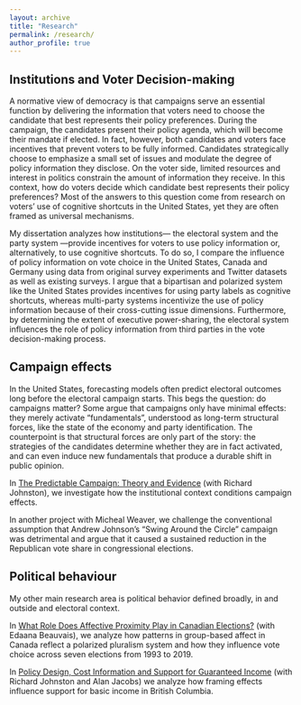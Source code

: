 ```yaml
---
layout: archive
title: "Research"
permalink: /research/
author_profile: true
---
```


## Institutions and Voter Decision-making

A normative view of democracy is that campaigns serve an essential function by delivering the information that voters need to choose the candidate that best represents their policy preferences. During the campaign, the candidates present their policy agenda, which will become their mandate if elected. In fact, however, both candidates and voters face incentives that prevent voters to be fully informed. Candidates strategically choose to emphasize a small set of issues and modulate the degree of policy information they disclose. On the voter side, limited resources and interest in politics constrain the amount of information they receive. In this context, how do voters decide which candidate best represents their policy preferences? Most of the answers to this question come from research on voters’ use of cognitive shortcuts in the United States, yet they are often framed as universal mechanisms.

My dissertation analyzes how institutions— the electoral system and the party system —provide incentives for voters to use policy information or, alternatively, to use cognitive shortcuts. To do so, I compare the influence of policy information on vote choice in the United States, Canada and Germany using data from original survey experiments and Twitter datasets as well as existing surveys. I argue that a bipartisan and polarized system like the United States provides incentives for using party labels as cognitive shortcuts, whereas multi-party systems incentivize the use of policy information because of their cross-cutting issue dimensions. Furthermore, by determining the extent of executive power-sharing, the electoral system influences the role of policy information from third parties in the vote decision-making process. 


## Campaign effects

In the United States, forecasting models often predict electoral outcomes long before the electoral campaign starts. This begs the question: do campaigns matter?  Some argue that campaigns only have minimal effects: they merely activate “fundamentals”, understood as long-term structural forces, like the state of the economy and party identification. The counterpoint is that structural forces are only part of the story: the strategies of the candidates determine whether they are in fact activated, and can even induce new fundamentals that produce a durable shift in public opinion. 

In [The Predictable Campaign: Theory and Evidence](apsa-campaigns-paper-johnston-lachance.pdf) (with Richard Johnston), we investigate how the institutional context conditions campaign effects.

In another project with Micheal Weaver, we challenge the conventional assumption that Andrew Johnson’s “Swing Around the Circle” campaign was detrimental and argue that it caused a sustained reduction in the Republican vote share in congressional elections.



## Political behaviour

My other main research area is political behavior defined broadly, in and outside and electoral context. 

In [What Role Does Affective Proximity Play in Canadian Elections?](Lachance_Beauvais_What_Role_Does_Affective_Proximity_Play_in_Canadian_Elections___Draft_for_presentation.pdf) (with Edaana Beauvais), we analyze how patterns in group-based affect in Canada reflect a polarized pluralism system and how they influence vote choice across seven elections from 1993 to 2019. 

In [Policy Design, Cost Information and Support for Guaranteed Income](https://bcbasicincomepanel.ca/) (with Richard Johnston and Alan Jacobs) we analyze how framing effects influence support for basic income in British Columbia.


